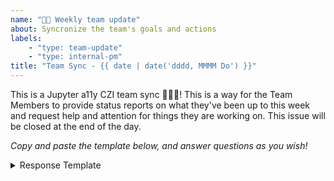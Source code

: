 ```yaml
---
name: "🙌🏼 Weekly team update"
about: Syncronize the team's goals and actions
labels:
    - "type: team-update"
    - "type: internal-pm"
title: "Team Sync - {{ date | date('dddd, MMMM Do') }}"
---
```


This is a Jupyter a11y CZI team sync 🎉🎉🎉! This is a way for the Team Members
to provide status reports on what they've been up to this week and request
help and attention for things they are working on. This issue will be closed at
the end of the day.

_Copy and paste the template below, and answer questions as you wish!_

<details>
<summary>Response Template</summary>

```md
**Thanks I'd like to give 🙌**
- So-and-so helped me out a lot with XXX...
- Thanks for Jo's work on the XXX repo...

**Updates from last week :heavy_check_mark:**
- I worked towards deliverable: <link-to-deliverable>
- I had a meeting with ABC

**Challenges I faced and things I'd like assistance with 🙏**
- I had a hard time figuring out ...
- Could somebody take a look at ...

**My availability for next week**
- I'll be off on XXX day...
- I've got several meetings this week...
```

</details>
